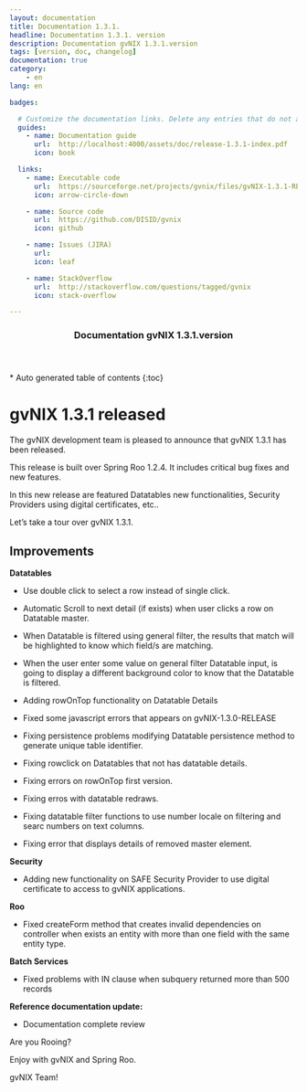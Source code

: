 ```yaml
---
layout: documentation
title: Documentation 1.3.1.
headline: Documentation 1.3.1. version
description: Documentation gvNIX 1.3.1.version
tags: [version, doc, changelog]
documentation: true
category:
    - en
lang: en

badges:

  # Customize the documentation links. Delete any entries that do not apply.
  guides:
    - name: Documentation guide
      url:  http://localhost:4000/assets/doc/release-1.3.1-index.pdf
      icon: book

  links:
    - name: Executable code
      url:  https://sourceforge.net/projects/gvnix/files/gvNIX-1.3.1-RELEASE.zip/download
      icon: arrow-circle-down

    - name: Source code
      url:  https://github.com/DISID/gvnix
      icon: github

    - name: Issues (JIRA)
      url:  
      icon: leaf

    - name: StackOverflow
      url:  http://stackoverflow.com/questions/tagged/gvnix
      icon: stack-overflow

---
```


<section id="table-of-contents" class="toc">
  <header>
    <h3>Documentation gvNIX 1.3.1.version</h3>
  </header>
<div id="drawer" markdown="1">
*  Auto generated table of contents
{:toc}
</div>
</section><!-- /#table-of-contents -->



gvNIX 1.3.1 released
=====================

The gvNIX development team is pleased to announce that gvNIX 1.3.1 has
been released.

This release is built over Spring Roo 1.2.4. It includes critical bug
fixes and new features.

In this new release are featured Datatables new functionalities,
Security Providers using digital certificates, etc..

Let’s take a tour over gvNIX 1.3.1.

Improvements
------------

**Datatables**

-   Use double click to select a row instead of single click.

-   Automatic Scroll to next detail (if exists) when user clicks a row
    on Datatable master.

-   When Datatable is filtered using general filter, the results that
    match will be highlighted to know which field/s are matching.

-   When the user enter some value on general filter Datatable input, is
    going to display a different background color to know that the
    Datatable is filtered.

-   Adding rowOnTop functionality on Datatable Details

-   Fixed some javascript errors that appears on gvNIX-1.3.0-RELEASE

-   Fixing persistence problems modifying Datatable persistence method
    to generate unique table identifier.

-   Fixing rowclick on Datatables that not has datatable details.

-   Fixing errors on rowOnTop first version.

-   Fixing erros with datatable redraws.


-   Fixing datatable filter functions to use number locale on filtering
    and searc numbers on text columns.

-   Fixing error that displays details of removed master element.

**Security**

-   Adding new functionality on SAFE Security Provider to use digital
    certificate to access to gvNIX applications.

**Roo**

-   Fixed createForm method that creates invalid dependencies on
    controller when exists an entity with more than one field with the
    same entity type.

**Batch Services**

-   Fixed problems with IN clause when subquery returned more than 500
    records

**Reference documentation update:**

-   Documentation complete review

Are you Rooing?

Enjoy with gvNIX and Spring Roo.

gvNIX Team!
